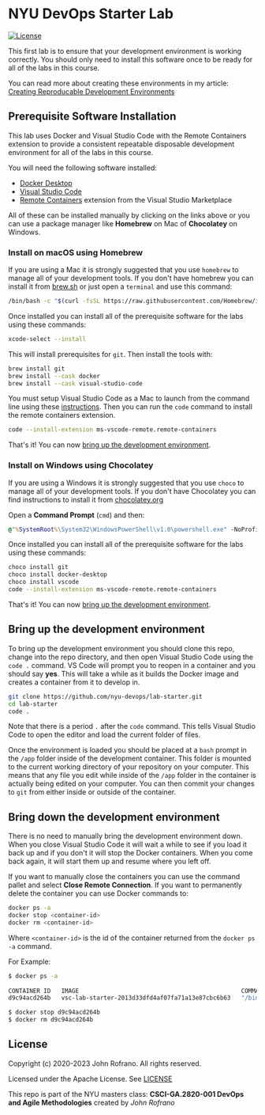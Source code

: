 # NYU DevOps Starter Lab

[![License](https://img.shields.io/badge/License-Apache_2.0-blue.svg)](https://opensource.org/licenses/Apache-2.0)

This first lab is to ensure that your development environment is working correctly. You should only need to install this software once to be ready for all of the labs in this course.

You can read more about creating these environments in my article: [Creating Reproducable Development Environments](https://johnrofrano.medium.com/creating-reproducible-development-environments-fac8d6471f35)

## Prerequisite Software Installation

This lab uses Docker and Visual Studio Code with the Remote Containers extension to provide a consistent repeatable disposable development environment for all of the labs in this course.

You will need the following software installed:

- [Docker Desktop](https://www.docker.com/products/docker-desktop)
- [Visual Studio Code](https://code.visualstudio.com)
- [Remote Containers](https://marketplace.visualstudio.com/items?itemName=ms-vscode-remote.remote-containers) extension from the Visual Studio Marketplace

All of these can be installed manually by clicking on the links above or you can use a package manager like **Homebrew** on Mac of **Chocolatey** on Windows.

### Install on macOS using Homebrew

If you are using a Mac it is strongly suggested that you use `homebrew` to manage all of your development tools. If you don't have homebrew you can install it from [brew.sh](http://brew.sh) or just open a `terminal` and use this command:

```bash
/bin/bash -c "$(curl -fsSL https://raw.githubusercontent.com/Homebrew/install/HEAD/install.sh)"
```

Once installed you can install all of the prerequisite software for the labs using these commands:

```bash
xcode-select --install
```

This will install prerequisites for `git`. Then install the tools with:

```bash
brew install git
brew install --cask docker
brew install --cask visual-studio-code
```

You must setup Visual Studio Code as a Mac to launch from the command line using these [instructions](https://code.visualstudio.com/docs/setup/mac#_launching-from-the-command-line). Then you can run the `code` command to install the remote containers extension.

```bash
code --install-extension ms-vscode-remote.remote-containers
```

That's it! You can now [bring up the development environment](#bring-up-the-development-environment).

### Install on Windows using Chocolatey

If you are using a Windows it is strongly suggested that you use `choco` to manage all of your development tools. If you don't have Chocolatey you can find instructions to install it from [chocolatey.org](https://docs.chocolatey.org/en-us/choco/setup)

Open a **Command Prompt** (`cmd`) and then:

```cmd
@"%SystemRoot%\System32\WindowsPowerShell\v1.0\powershell.exe" -NoProfile -InputFormat None -ExecutionPolicy Bypass -Command "[System.Net.ServicePointManager]::SecurityProtocol = 3072; iex ((New-Object System.Net.WebClient).DownloadString('https://community.chocolatey.org/install.ps1'))" && SET "PATH=%PATH%;%ALLUSERSPROFILE%\chocolatey\bin"
```

Once installed you can install all of the prerequisite software for the labs using these commands:

```bash
choco install git
choco install docker-desktop
choco install vscode
code --install-extension ms-vscode-remote.remote-containers
```

That's it! You can now [bring up the development environment](#bring-up-the-development-environment).

## Bring up the development environment

To bring up the development environment you should clone this repo, change into the repo directory, and then open Visual Studio Code using the `code .` command. VS Code will prompt you to reopen in a container and you should say **yes**. This will take a while as it builds the Docker image and creates a container from it to develop in.

```bash
git clone https://github.com/nyu-devops/lab-starter.git
cd lab-starter
code .
```

Note that there is a period `.` after the `code` command. This tells Visual Studio Code to open the editor and load the current folder of files.

Once the environment is loaded you should be placed at a `bash` prompt in the `/app` folder inside of the development container. This folder is mounted to the current working directory of your repository on your computer. This means that any file you edit while inside of the `/app` folder in the container is actually being edited on your computer. You can then commit your changes to `git` from either inside or outside of the container.

## Bring down the development environment

There is no need to manually bring the development environment down. When you close Visual Studio Code it will wait a while to see if you load it back up and if you don't it will stop the Docker containers. When you come back again, it will start them up and resume where you left off.

If you want to manually close the containers you can use the command pallet and select **Close Remote Connection**. If you want to permanently delete the container you can use Docker commands to:

```bash
docker ps -a
docker stop <container-id>
docker rm <container-id>
```

Where `<container-id>` is the id of the container returned from the `docker ps -a` command.

For Example:

```bash
$ docker ps -a
                                                                                                  (master)
CONTAINER ID   IMAGE                                              COMMAND                  CREATED          STATUS          PORTS      NAMES
d9c94acd264b   vsc-lab-starter-2013d33dfd4af07fa71a13e87cbc6b63   "/bin/sh -c 'echo Co…"   56 minutes ago   Up 56 minutes   5000/tcp   affectionate_elgamal

$ docker stop d9c94acd264b
$ docker rm d9c94acd264b
```

## License

Copyright (c) 2020-2023 John Rofrano. All rights reserved.

Licensed under the Apache License. See [LICENSE](LICENSE)

This repo is part of the NYU masters class: **CSCI-GA.2820-001 DevOps and Agile Methodologies** created by *John Rofrano*
